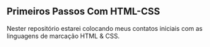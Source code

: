 ## Primeiros Passos Com HTML-CSS

Nester repositório estarei colocando meus contatos iniciais com as linguagens de marcação HTML & CSS.

